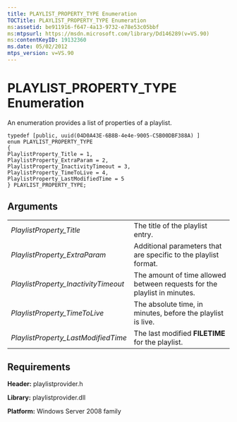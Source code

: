 ```yaml
---
title: PLAYLIST_PROPERTY_TYPE Enumeration
TOCTitle: PLAYLIST_PROPERTY_TYPE Enumeration
ms:assetid: be911916-f647-4a13-9732-e78e53c05bbf
ms:mtpsurl: https://msdn.microsoft.com/library/Dd146289(v=VS.90)
ms:contentKeyID: 19132360
ms.date: 05/02/2012
mtps_version: v=VS.90
---
```


# PLAYLIST\_PROPERTY\_TYPE Enumeration

An enumeration provides a list of properties of a playlist.

    typedef [public, uuid(04D0A43E-6B8B-4e4e-9005-C5B00DBF388A) ]
    enum PLAYLIST_PROPERTY_TYPE
    {
    PlaylistProperty_Title = 1,
    PlaylistProperty_ExtraParam = 2,
    PlaylistProperty_InactivityTimeout = 3,
    PlaylistProperty_TimeToLive = 4,
    PlaylistProperty_LastModifiedTime = 5
    } PLAYLIST_PROPERTY_TYPE;

## Arguments

|||
|--- |--- |
|*PlaylistProperty_Title*|The title of the playlist entry.|
|*PlaylistProperty_ExtraParam*|Additional parameters that are specific to the playlist format.|
|*PlaylistProperty_InactivityTimeout*|The amount of time allowed between requests for the playlist in minutes.|
|*PlaylistProperty_TimeToLive*|The absolute time, in minutes, before the playlist is live.|
|*PlaylistProperty_LastModifiedTime*|The last modified **FILETIME** for the playlist.|


## Requirements

**Header:** playlistprovider.h

**Library:** playlistprovider.dll

**Platform:** Windows Server 2008 family

